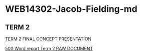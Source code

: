 # WEB14302-Jacob-Fielding-md

## TERM 2 
[TERM 2 FINAL CONCEPT PRESENTATION](https://github.com/Jacobisagit/WEB14302-Jacob-Fielding-md/blob/master/PENNY%20UP.pdf)

[500 Word report Term 2 RAW DOCUMENT](https://github.com/Jacobisagit/WEB14302-Jacob-Fielding-md/blob/master/Term%202%20500%20Word%20Report%20Advanced%20Web%20Technology.pages)
